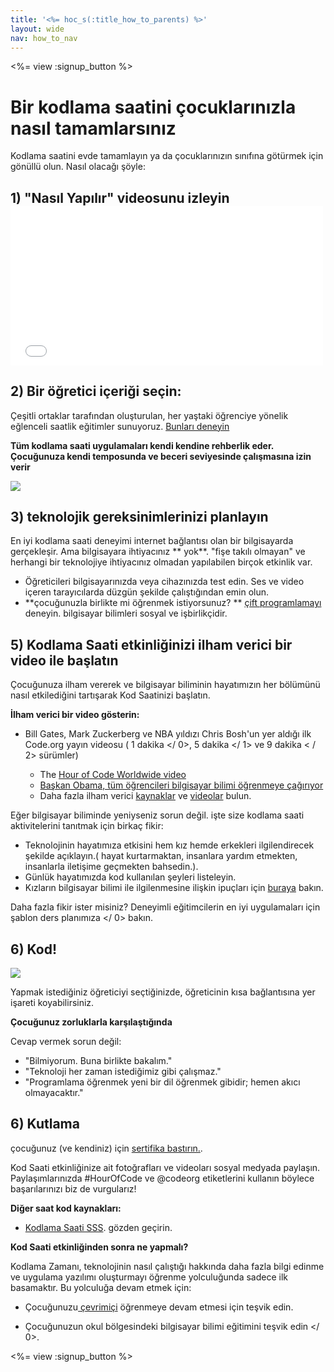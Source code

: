 ```yaml
---
title: '<%= hoc_s(:title_how_to_parents) %>'
layout: wide
nav: how_to_nav
---
```

<%= view :signup_button %>

# Bir kodlama saatini çocuklarınızla nasıl tamamlarsınız

Kodlama saatini evde tamamlayın ya da çocuklarınızın sınıfına götürmek için gönüllü olun. Nasıl olacağı şöyle:

## 1) "Nasıl Yapılır" videosunu izleyin <iframe width="500" height="255" src="//www.youtube.com/embed/SrnvvWDm73k" frameborder="0" allowfullscreen mark="crwd-mark"></iframe> 

## 2) Bir öğretici içeriği seçin:

Çeşitli ortaklar tarafından oluşturulan, her yaştaki öğrenciye yönelik eğlenceli saatlik eğitimler sunuyoruz. [Bunları deneyin](<%= resolve_url('/learn') %>)

**Tüm kodlama saati uygulamaları kendi kendine rehberlik eder. Çocuğunuza kendi temposunda ve beceri seviyesinde çalışmasına izin verir**

[![](/images/fit-700/tutorials.png)](<%= resolve_url('/learn') %>)

## 3) teknolojik gereksinimlerinizi planlayın

En iyi kodlama saati deneyimi internet bağlantısı olan bir bilgisayarda gerçekleşir. Ama bilgisayara ihtiyacınız ** yok**. "fişe takılı olmayan" ve herhangi bir teknolojiye ihtiyacınız olmadan yapılabilen birçok etkinlik var.

- Öğreticileri bilgisayarınızda veya cihazınızda test edin. Ses ve video içeren tarayıcılarda düzgün şekilde çalıştığından emin olun.
- **çocuğunuzla birlikte mi öğrenmek istiyorsunuz? ** [çift programlamayı ](http://www.ncwit.org/resources/pair-programming-box-power-collaborative-learning)deneyin. bilgisayar bilimleri sosyal ve işbirlikçidir.

## 5) Kodlama Saati etkinliğinizi ilham verici bir video ile başlatın

Çocuğunuza ilham vererek ve bilgisayar biliminin hayatımızın her bölümünü nasıl etkilediğini tartışarak Kod Saatinizi başlatın.

**İlham verici bir video gösterin:**

- Bill Gates, Mark Zuckerberg ve NBA yıldızı Chris Bosh'un yer aldığı ilk Code.org yayın videosu ( 1 dakika </ 0>,  5 dakika </ 1> ve  9 dakika < / 2> sürümler)</li> 
    
    - The [Hour of Code Worldwide video](https://www.youtube.com/watch?v=KsOIlDT145A)
    - [Başkan Obama, tüm öğrencileri bilgisayar bilimi öğrenmeye çağırıyor](https://www.youtube.com/watch?v=6XvmhE1J9PY)
    - Daha fazla ilham verici [kaynaklar](<%= resolve_url('https://code.org/inspire') %>) ve [videolar](https://www.youtube.com/playlist?list=PLzdnOPI1iJNfpD8i4Sx7U0y2MccnrNZuP) bulun.</ul> 
    
    Eğer bilgisayar biliminde yeniyseniz sorun değil. işte size kodlama saati aktivitelerini tanıtmak için birkaç fikir:
    
    - Teknolojinin hayatımıza etkisini hem kız hemde erkekleri ilgilendirecek şekilde açıklayın.( hayat kurtarmaktan, insanlara yardım etmekten, insanlarla iletişime geçmekten bahsedin.).
    - Günlük hayatımızda kod kullanılan şeyleri listeleyin.
    - Kızların bilgisayar bilimi ile ilgilenmesine ilişkin ipuçları için [buraya](<%= resolve_url('https://code.org/girls') %>) bakın.
    
    Daha fazla fikir ister misiniz? Deneyimli eğitimcilerin en iyi uygulamaları için  şablon ders planımıza </ 0> bakın.</p> 
    
    ## 6) Kod!
    
    <img src="/images/fit-700/tutorial-short-link.png" />
    
    Yapmak istediğiniz öğreticiyi seçtiğinizde, öğreticinin kısa bağlantısına yer işareti koyabilirsiniz.
    
    **Çocuğunuz zorluklarla karşılaştığında**
    
    Cevap vermek sorun değil:
    
    - "Bilmiyorum. Buna birlikte bakalım."
    - "Teknoloji her zaman istediğimiz gibi çalışmaz."
    - "Programlama öğrenmek yeni bir dil öğrenmek gibidir; hemen akıcı olmayacaktır."
    
    ## 6) Kutlama
    
    çocuğunuz (ve kendiniz) için [sertifika bastırın.](<%= resolve_url('https://code.org/certificates') %>).
    
    Kod Saati etkinliğinize ait fotoğrafları ve videoları sosyal medyada paylaşın. Paylaşımlarınızda #HourOfCode ve @codeorg etiketlerini kullanın böylece başarılarınızı biz de vurgularız!
    
    **Diğer saat kod kaynakları:**
    
    - [ Kodlama Saati SSS](https://support.code.org/hc/en-us/categories/200147083-Hour-of-Code). gözden geçirin.
    
    **Kod Saati etkinliğinden sonra ne yapmalı?**
    
    Kodlama Zamanı, teknolojinin nasıl çalıştığı hakkında daha fazla bilgi edinme ve uygulama yazılımı oluşturmayı öğrenme yolculuğunda sadece ilk basamaktır. Bu yolculuğa devam etmek için:
    
    - Çocuğunuzu[ çevrimiçi](<%= resolve_url('https://code.org/learn/beyond') %>) öğrenmeye devam etmesi için teşvik edin.
    - Çocuğunuzun okul bölgesindeki bilgisayar bilimi eğitimini  teşvik edin </ 0>.</li> </ul> 
        
        <%= view :signup_button %>
